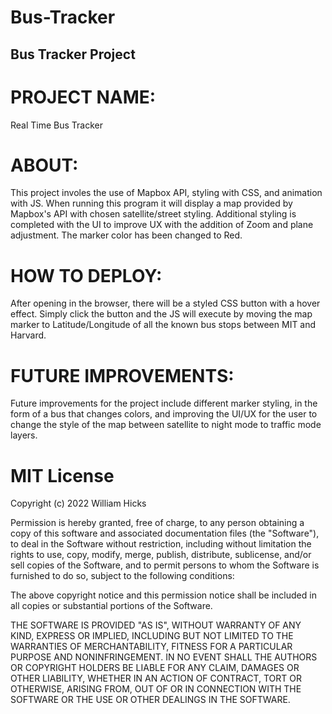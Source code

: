 # Bus-Tracker
## Bus Tracker Project

# PROJECT NAME: 

Real Time Bus Tracker

# ABOUT: 

This project involes the use of Mapbox API, styling with CSS, and animation with JS. When running this program it will display a map provided by Mapbox's API with chosen satellite/street styling. Additional styling is completed with the UI to improve UX with the addition of Zoom and plane adjustment. The marker color has been changed to Red.

# HOW TO DEPLOY: 

After opening in the browser, there will be a styled CSS button with a hover effect. Simply click the button and the JS will execute by moving the map marker to Latitude/Longitude of all the known bus stops between MIT and Harvard.

# FUTURE IMPROVEMENTS: 

Future improvements for the project include different marker styling, in the form of a bus that changes colors, and improving the UI/UX for the user to change the style of the map between satellite to night mode to traffic mode layers.

# MIT License

Copyright (c) 2022 William Hicks

Permission is hereby granted, free of charge, to any person obtaining a copy of this software and associated documentation files (the "Software"), to deal in the Software without restriction, including without limitation the rights to use, copy, modify, merge, publish, distribute, sublicense, and/or sell copies of the Software, and to permit persons to whom the Software is furnished to do so, subject to the following conditions:

The above copyright notice and this permission notice shall be included in all copies or substantial portions of the Software.

THE SOFTWARE IS PROVIDED "AS IS", WITHOUT WARRANTY OF ANY KIND, EXPRESS OR IMPLIED, INCLUDING BUT NOT LIMITED TO THE WARRANTIES OF MERCHANTABILITY, FITNESS FOR A PARTICULAR PURPOSE AND NONINFRINGEMENT. IN NO EVENT SHALL THE AUTHORS OR COPYRIGHT HOLDERS BE LIABLE FOR ANY CLAIM, DAMAGES OR OTHER LIABILITY, WHETHER IN AN ACTION OF CONTRACT, TORT OR OTHERWISE, ARISING FROM, OUT OF OR IN CONNECTION WITH THE SOFTWARE OR THE USE OR OTHER DEALINGS IN THE SOFTWARE.
